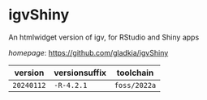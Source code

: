 # igvShiny

An htmlwidget version of igv, for RStudio and Shiny apps

*homepage*: <https://github.com/gladkia/igvShiny>

version | versionsuffix | toolchain
--------|---------------|----------
``20240112`` | ``-R-4.2.1`` | ``foss/2022a``
